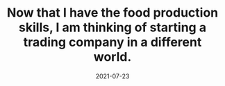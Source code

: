 ---
layout: default
modal-id: 9
date: 2021-07-23
title: 'Now that I have the food production skills, I am thinking of starting a trading company in a different world.'
novelurl: https://yourfantasytranslations.github.io/FPI/
img: FPI.png
alt: image-alt
description: "Ryu, an ordinary office worker, was returning home from his work. On his way of return he was searching for a store to eat dinner. On that day, he decided to have Chinese noodles and went inside a stall that he found on the roadside, by chance.
However, there wasn't any food nor any people inside the small stall. Seemingly disappointed, he had no choice but to visit another store on the other side of the street. But when he turned around and came outside, he saw a dense forest around him!
Ryu realised that he had been transferred to a different world and had acquired the skill called “Stall”.
Initially Ryu was disappointed, as he didn’t get any unrivalled combat skill. Later only he did realise that his cheat skill was ridiculously powerful and can produce “Food”!
After exploring the new world and its surroundings Ryu decided to become a merchant and live a leisure life in another world. Interacting with various people and managing merchant associations with friends.

"
---